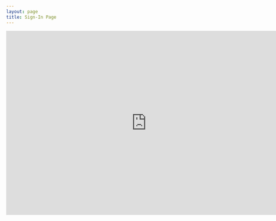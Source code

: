 ```yaml
---
layout: page
title: Sign-In Page
---
```


<iframe src="https://drive.google.com/open?id=1x36duyR4j4QNBEwRF7kPMHOJkGXrNwebmpKtzBhUUHc/viewform?embedded=true" width="760" height="500" frameborder="0" marginheight="0" marginwidth="0">Loading...</iframe>